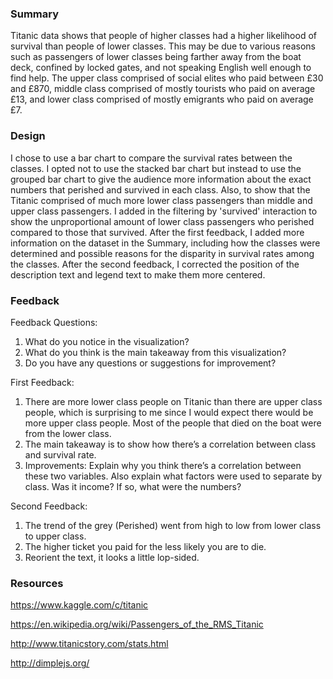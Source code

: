 ### Summary 
Titanic data shows that people of higher classes had a higher likelihood of survival than people of lower classes. This may be due to various reasons such as passengers of lower classes being farther away from the boat deck, confined by locked gates, and not speaking English well enough to find help. The upper class comprised of social elites who paid between £30 and £870, middle class comprised of mostly tourists who paid on average £13, and lower class comprised of mostly emigrants who paid on average £7.

### Design
I chose to use a bar chart to compare the survival rates between the classes. I opted not to use the stacked bar chart but instead to use the grouped bar chart to give the audience more information about the exact numbers that perished and survived in each class. Also, to show that the Titanic comprised of much more lower class passengers than middle and upper class passengers. I added in the filtering by 'survived' interaction to show the unproportional amount of lower class passengers who perished compared to those that survived. After the first feedback, I added more information on the dataset in the Summary, including how the classes were determined and possible reasons for the disparity in survival rates among the classes. After the second feedback, I corrected the position of the description text and legend text to make them more centered. 

### Feedback 
Feedback Questions:
1. What do you notice in the visualization?
2. What do you think is the main takeaway from this visualization?
3. Do you have any questions or suggestions for improvement?

First Feedback:
1. There are more lower class people on Titanic than there are upper class people, which is surprising to me since I would expect there would be more upper class people. Most of the people that died on the boat were from the lower class.
2. The main takeaway is to show how there’s a correlation between class and survival rate.
3. Improvements: Explain why you think there’s a correlation between these two variables. Also explain what factors were used to separate by class. Was it income? If so, what were the numbers?

Second Feedback:
1. The trend of the grey (Perished) went from high to low from lower class to upper class. 
2. The higher ticket you paid for the less likely you are to die.
3. Reorient the text, it looks a little lop-sided.

### Resources 
https://www.kaggle.com/c/titanic

https://en.wikipedia.org/wiki/Passengers_of_the_RMS_Titanic

http://www.titanicstory.com/stats.html

http://dimplejs.org/